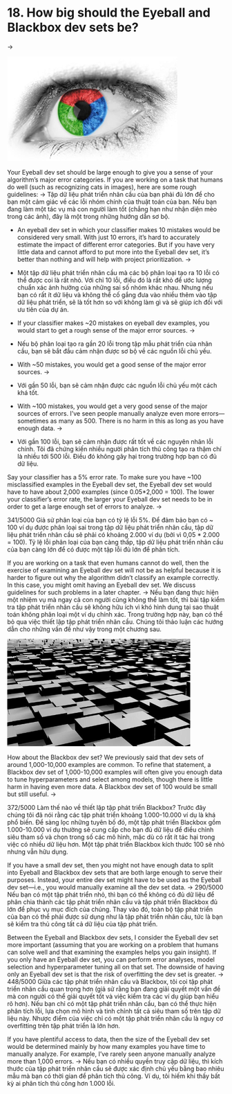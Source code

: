 # 18. How big should the Eyeball and Blackbox dev sets be?
->


![img](../imgs/C18_01.png)

Your Eyeball dev set should be large enough to give you a sense of your algorithm’s major error categories. If you are working on a task that humans do well (such as recognizing cats in images), here are some rough guidelines:
->
Tập dữ liệu phát triển nhãn cầu của bạn phải đủ lớn để cho bạn một cảm giác về các lỗi nhóm chính của thuật toán của bạn. Nếu bạn đang làm một tác vụ mà con người làm tốt (chẳng hạn như nhận diện mèo trong các ảnh), đây là một trong những hướng dẫn sơ bộ.

* An eyeball dev set in which your classifier makes 10 mistakes would be considered very small. With just 10 errors, it’s hard to accurately estimate the impact of different error categories. But if you have very little data and cannot afford to put more into the Eyeball dev set, it​’​s better than nothing and will help with project prioritization.
->
* Một tập dữ liệu phát triển nhãn cầu mà các bộ phân loại tạo ra 10 lỗi có thể được coi là rất nhỏ. Với chỉ 10 lỗi, điều đó là rất khỏ để ước lượng chuẩn xác ảnh hưởng của những sai số nhóm khác nhau. Nhưng nếu bạn có rất ít dữ liệu và không thể cố gắng đưa vào nhiều thêm vào tập dữ liệu phát triển, sẽ là tốt hơn so với không làm gì và sẽ giúp ích đối với ưu tiên của dự án. 

* If your classifier makes ~20 mistakes on eyeball dev examples, you would start to get a rough sense of the major error sources.
->
* Nếu bộ phân loại tạo ra gần 20 lỗi trong tập mẫu phát triển của nhãn cầu, bạn sẽ bắt đầu cảm nhận được sơ bộ về các nguồn lỗi chủ yếu.

* With ~50 mistakes, you would get a good sense of the major error sources.
->
* Với gần 50 lỗi, bạn sẽ cảm nhận được các nguồn lỗi chủ yếu một cách khá tốt.

* With ~100 mistakes, you would get a very good sense of the major sources of errors. I’ve seen people manually analyze even more errors—sometimes as many as 500. There is no harm in this as long as you have enough data.
->
* Với gần 100 lỗi, bạn sẽ cảm nhận được rất tốt về các nguyên nhân lỗi chính. Tôi đã chứng kiến nhiều người phân tích thủ công tạo ra thậm chí là nhiều tới 500 lỗi. Điều đó không gây hại trong trường hợp bạn có đủ dữ liệu.

Say your classifier has a 5% error rate. To make sure you have ~100 misclassified examples in the Eyeball dev set, the Eyeball dev set would have to have about 2,000 examples (since 0.05*2,000 = 100). The lower your classifier’s error rate, the larger your Eyeball dev set needs to be in order to get a large enough set of errors to analyze.
->

341/5000
Giả sử phân loại của bạn có tỷ lệ lỗi 5%. Để đảm bảo bạn có ~ 100 ví dụ được phân loại sai trong tập dữ liệu phát triển nhãn cầu, tập dữ liệu phát triển nhãn cầu sẽ phải có khoảng 2.000 ví dụ (bởi vì 0,05 * 2.000 = 100). Tỷ lệ lỗi phân loại của bạn càng thấp, tập dữ liệu phát triển nhãn cầu của bạn càng lớn để có được một tập lỗi đủ lớn để phân tích.

If you are working on a task that even humans cannot do well, then the exercise of examining an Eyeball dev set will not be as helpful because it is harder to figure out why the algorithm didn’t classify an example correctly. In this case, you might omit having an Eyeball dev set. We discuss guidelines for such problems in a later chapter.
->
Nếu bạn đang thực hiện một nhiệm vụ mà ngay cả con người cũng không thể làm tốt, thì bài tập kiểm tra tập phát triển nhãn cầu sẽ không hữu ích vì khó hình dung tại sao thuật toán không phân loại một ví dụ chính xác. Trong trường hợp này, bạn có thể bỏ qua việc thiết lập tập phát triển nhãn cầu. Chúng tôi thảo luận các hướng dẫn cho những vấn đề như vậy trong một chương sau.

![img](../imgs/C18_02.png)

How about the Blackbox dev set? We previously said that dev sets of around 1,000-10,000 examples are common. To refine that statement, a Blackbox dev set of 1,000-10,000 examples will often give you enough data to tune hyperparameters and select among models, though there is little harm in having even more data. A Blackbox dev set of 100 would be small but still useful.
->

372/5000
Làm thế nào về thiết lập tập phát triển Blackbox? Trước đây chúng tôi đã nói rằng các tập phát triển khoảng 1.000-10.000 ví dụ là khá phổ biến. Để sàng lọc những tuyên bố đó, một tập phát triển Blackbox gồm 1.000-10.000 ví dụ thường sẽ cung cấp cho bạn đủ dữ liệu để điều chỉnh siêu tham số và chọn trong số các mô hình, mặc dù có rất ít tác hại trong việc có nhiều dữ liệu hơn. Một tập phát triển Blackbox kích thước 100 sẽ nhỏ nhưng vẫn hữu dụng.

If you have a small dev set, then you might not have enough data to split into Eyeball and Blackbox dev sets that are both large enough to serve their purposes. Instead, your entire dev set might have to be used as the Eyeball dev set—i.e., you would manually examine all the dev set data.
->
290/5000
Nếu bạn có một tập phát triển nhỏ, thì bạn có thể không có đủ dữ liệu để phân chia thành các tập phát triển nhãn cầu và tập phát triển Blackbox đủ lớn để phục vụ mục đích của chúng. Thay vào đó, toàn bộ tập phát triển của bạn có thể phải được sử dụng như là tập phát triển nhãn cầu, tức là bạn sẽ kiểm tra thủ công tất cả dữ liệu của tập phát triển.

Between the Eyeball and Blackbox dev sets, I consider the Eyeball dev set more important (assuming that you are working on a problem that humans can solve well and that examining the examples helps you gain insight). If you only have an Eyeball dev set, you can perform error analyses, model selection and hyperparameter tuning all on that set. The downside of having only an Eyeball dev set is that the risk of overfitting the dev set is greater.
->
448/5000
Giữa các tập phát triển nhãn cầu và Blackbox, tôi coi tập phát triển nhãn cầu quan trọng hơn (giả sử rằng bạn đang giải quyết một vấn đề mà con người có thể giải quyết tốt và việc kiểm tra các ví dụ giúp bạn hiểu rõ hơn). Nếu bạn chỉ có một tập phát triển nhãn cầu, bạn có thể thực hiện phân tích lỗi, lựa chọn mô hình và tinh chỉnh tất cả siêu tham số trên tập dữ liệu này. Nhược điểm của việc chỉ có một tập phát triển nhãn cầu là nguy cơ overfitting trên tập phát triển là lớn hơn.

If you have plentiful access to data, then the size of the Eyeball dev set would be determined mainly by how many examples you have time to manually analyze. For example, I’ve rarely seen anyone manually analyze more than 1,000 errors.
->
Nếu bạn có nhiều quyền truy cập dữ liệu, thì kích thước của tập phát triển nhãn cầu sẽ được xác định chủ yếu bằng bao nhiêu mẫu mà bạn có thời gian để phân tích thủ công. Ví dụ, tôi hiếm khi thấy bất kỳ ai phân tích thủ công hơn 1.000 lỗi.

